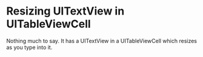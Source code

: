 # Resizing UITextView in UITableViewCell

Nothing much to say. It has a UITextView in a UITableViewCell which resizes as you type into it.
